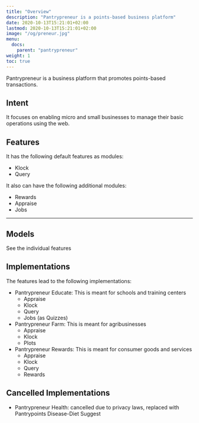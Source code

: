 ```yaml
---
title: "Overview"
description: "Pantrypreneur is a points-based business platform"
date: 2020-10-13T15:21:01+02:00
lastmod: 2020-10-13T15:21:01+02:00
image: "/og/preneur.jpg"
menu:
  docs:
    parent: "pantrypreneur"
weight: 1
toc: true
---
```



Pantrypreneur is a business platform that promotes points-based transactions.


## Intent

It focuses on enabling micro and small businesses to manage their basic operations using the web.


## Features

It has the following default features as modules:

- Klock 
- Query 

It also can have the following additional modules:
- Rewards
- Appraise
- Jobs
<!-- - Sched -->


---

## Models

See the individual features


## Implementations

The features lead to the following implementations:

- Pantrypreneur Educate: This is meant for schools and training centers
  - Appraise
  - Klock
  - Query
  - Jobs (as Quizzes)
- Pantrypreneur Farm: This is meant for agribusinesses 
  - Appraise
  - Klock
  - Plots
- Pantrypreneur Rewards: This is meant for consumer goods and services
  - Appraise
  - Klock
  - Query
  - Rewards


## Cancelled Implementations

- Pantrypreneur Health: cancelled due to privacy laws, replaced with Pantrypoints Disease-Diet Suggest


<!-- ## Changelog

- 2022-08: Abandoned Pantry Health Mobile in favor of bloating Pantry Hub Mobile  -->


<!-- 
## Tested Browsers:

Desktop | Android 
--- | ---
Chrome | Chrome
Firefox | Firefox
Vivaldi | Samsung Internet 
Opera |
Brave | 


 -->